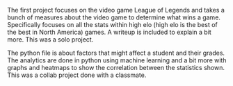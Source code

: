 The first project focuses on the video game League of Legends and takes a bunch of measures about the video game to determine what wins a game. Specifically focuses on all the stats within high elo (high elo is the best of the best in North America) games. A writeup is included to explain a bit more. This was a solo project.

The python file is about factors that might affect a student and their grades. The analytics are done in python using machine learning and a bit more with graphs and heatmaps to show the correlation between the statistics shown. This was a collab project done with a classmate. 

